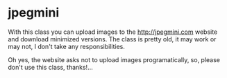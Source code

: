# jpegmini


With this class you can upload images to the http://jpegmini.com website and download minimized versions.
The class is pretty old, it may work or may not, I don't take any responsibilities. 

Oh yes, the website asks not to upload images programatically, so, please don't use this class, thanks!...

